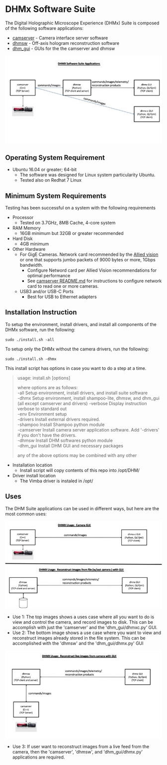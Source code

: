 # DHMx Software Suite
The Digital Holographic Microscope Experience (DHMx) Suite is composed of the following software applications:

* [camserver](camserver/) - Camera interface server software
* [dhmsw](dhmsw/) - Off-axis hologram reconstruction software
* [dhm_gui](dhm_gui/) - GUIs for the the camserver and dhmsw

![DHMx Software Suite Applications](doc/dhm_suite_uses.jpeg)

##  Operating System Requirement
*  Ubuntu 16.04 or greater; 64-bit
   -  The software was designed for Linux system particularity Ubuntu.
   -  Tested also on Redhat 7 Linux

##  Minimum System Requirements
Testing has been successful on a system with the following requirements

* Processor
  -  Tested on 3.7GHz, 8MB Cache, 4-core system
* RAM Memory
  -  16GB minimum but 32GB or greater recommended
* Hard Disk
  -  4GB minimum
* Other Hardware
  -  For GigE Cameras.  Network card recommended by the [Allied vision](https://www.alliedvision.com/fileadmin/content/documents/products/cameras/various/installation-manual/GigE_Installation_Manual.pdf) or one that supports 
     jumbo packets of 9000 bytes or more, 1Gbps bandwidth.
     -  Configure Netword card per Allied Vision recommendations for optimal performance
     -  See [camserver README.md](camserver/README.md) for instructions to configure network card
        to read one or more cameras.
  -  USB3 and/or USB-C Ports
     -  Best for USB to Ethernet adapters

## Installation Instruction
To setup the environment, install drivers, and install all components of the DHMx software, run the following:

`sudo ./install.sh -all`

To setup only the DHMx without the camera drivers, run the following:

`sudo ./install.sh -dhmx`

This install script has options in case you want to do a step at a time. 

> usage:  install.sh [options]  
>   
> where options are as follows:  
> -all        Setup environment, install drivers, and install suite software  
> -dhmx       Setup environment, install shampoo-lite, dhmsw, and dhm_gui (all except camserver and drivers)
> -verbose    Display instruction verbose to standard out  
> -env        Environment setup  
> -drivers    Install external drivers required.  
> -shampoo    Install Shampoo python module  
> -camserver  Install camera server application software. Add '-drivers' if you don't have the drivers.  
> -dhmsw      Install DHM softwares python module  
> -dhm_gui     Install DHM GUI and necessary packages  
>   
> any of the above options may be combined with any other  


* Installation location
  - Install script will copy contents of this repo into /opt/DHM/
* Driver install location
  - The Vimba driver is instaled in /opt/

## Uses
The DHM Suite applications can be used in different ways, but here are the most common uses:

![Dhmx Uses A and B](doc/dhmx_uses_diagram_1.jpeg)

* Use 1:  The top images shows a uses case where all you want to do is view and control the camera, and record images to disk.
This can be accomplish with just the 'camserver' and the 'dhm_gui/dhmxc.py' GUI.
* Use 2:  The bottom image shows a use case where you want to view and reconstruct images already stored in the file system.
This can be accomplished with the 'dhmsw' and the 'dhm_gui/dhmx.py' GUI


![Dhmx Uses C](doc/dhmx_uses_diagram_2.jpeg)

* Use 3:  If user want to reconstruct images from a live feed from the camera, then the 'camserver', 'dhmsw', and 'dhm_gui/dhmx.py' applications are required.


